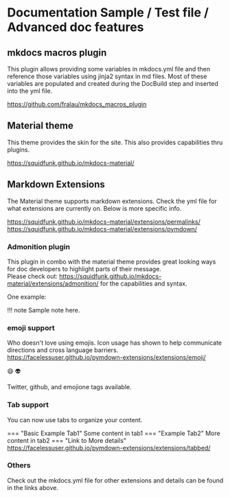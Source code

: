 # Documentation Sample / Test file / Advanced doc features

## mkdocs macros plugin

This plugin allows providing some variables in mkdocs.yml file and then reference those variables using jinja2 syntax in md files.  Most of these variables are populated and created during the DocBuild step and inserted into the yml file.

https://github.com/fralau/mkdocs_macros_plugin

## Material theme

This theme provides the skin for the site.  This also provides capabilities thru plugins.  

https://squidfunk.github.io/mkdocs-material/

## Markdown Extensions

The Material theme supports markdown extensions.  Check the yml file for what extensions are currently on.  Below is more specific info.  

https://squidfunk.github.io/mkdocs-material/extensions/permalinks/
https://squidfunk.github.io/mkdocs-material/extensions/pymdown/

### Admonition plugin

This plugin in combo with the material theme provides great looking ways for doc developers to highlight parts of their message.  
Please check out: https://squidfunk.github.io/mkdocs-material/extensions/admonition/ for the capabilities and syntax.  

One example:

!!! note
    Sample note here.

### emoji support

Who doesn't love using emojis. Icon usage has shown to help communicate directions and cross language barriers.  
https://facelessuser.github.io/pymdown-extensions/extensions/emoji/

:smile: :alien:

Twitter, github, and emojione tags available.  

### Tab support

You can now use tabs to organize your content.

=== "Basic Example Tab1"
    Some content in tab1
=== "Example Tab2"
    More content in tab2
=== "Link to More details"
    https://facelessuser.github.io/pymdown-extensions/extensions/tabbed/

### Others

Check out the mkdocs.yml file for other extensions and details can be found in the links above.
